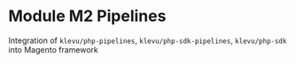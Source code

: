 # Module M2 Pipelines

Integration of `klevu/php-pipelines`, `klevu/php-sdk-pipelines`, `klevu/php-sdk` into Magento framework
